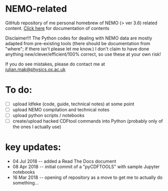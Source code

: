 # NEMO-related

GitHub repository of me personal homebrew of NEMO (> ver 3.6) related content. 
<a href="https://nemo-related.readthedocs.io/en/latest/" target="_blank">Click here</a> for documentation of 
contents

Disclaimer!!! The Python codes for dealing with NEMO data are mostly adapted from pre-existing
tools (there should be documentation from "where"; if there isn't please let me know.) I don't claim to have done 
anything new/clever/efficient/100% correct, so use these at your own risk!

If you do see mistakes, please do contact me at julian.mak@physics.ox.ac.uk

# To do:
- [ ] upload ldfeke (code, guide, technical notes) at some point
- [ ] upload NEMO compilation and technical notes
- [ ] upload python scripts / notebooks
- [ ] create/upload hacked CDFtool commands into Python (probably only of the ones I actually use)

# key updates:
* 04 Jul 2018 -- added a Read The Docs document
* 08 Apr 2018 -- initial commit of a "pyCDFTOOLS" with sample Jupyter notebooks
* 16 Mar 2018 -- opening of repository as a move to get me to actually do something...
